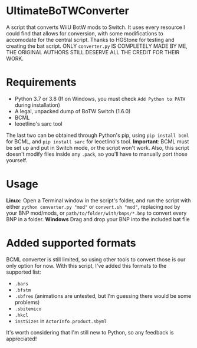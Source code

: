 # UltimateBoTWConverter
A script that converts WiiU BotW mods to Switch. It uses every resource I could find that allows for conversion, with some modifications to accomodate for the central script. Thanks to HGStone for testing and creating the bat script. ONLY `converter.py` IS COMPLETELY MADE BY ME, THE ORIGINAL AUTHORS STILL DESERVE ALL THE CREDIT FOR THEIR WORK.

# Requirements
- Python 3.7 or 3.8 (If on Windows, you must check `Add Python to PATH` during installation)
- A legal, unpacked dump of BoTW Switch (1.6.0)
- BCML
- leoetlino's sarc tool

The last two can be obtained through Python's pip, using `pip install bcml` for BCML, and `pip install sarc` for leoetlino's tool. 
**Important**: BCML must be set up and put in Switch mode, or the script won't work. Also, this script doesn't modify files inside any `.pack`, so you'll have to manually port those yourself.

# Usage
**Linux:**
Open a Terminal window in the script's folder, and run the script with either `python converter.py "mod"` or `convert.sh "mod"`, replacing `mod` by your BNP mod/mods, or `path/to/folder/with/bnps/*.bnp` to convert every BNP in a folder.
**Windows**
Drag and drop your BNP into the included bat file

# Added supported formats
BCML converter is still limited, so using other tools to convert those is our only option for now. With this script, I've added this formats to the supported list:
- `.bars`
- `.bfstm`
- `.sbfres` (animations are untested, but I'm guessing there would be some problems)
- `.sbitemico`
- `.hkcl`
- `instSizes` in `ActorInfo.product.sbyml`

It's worth considering that I'm still new to Python, so any feedback is appreciated!
